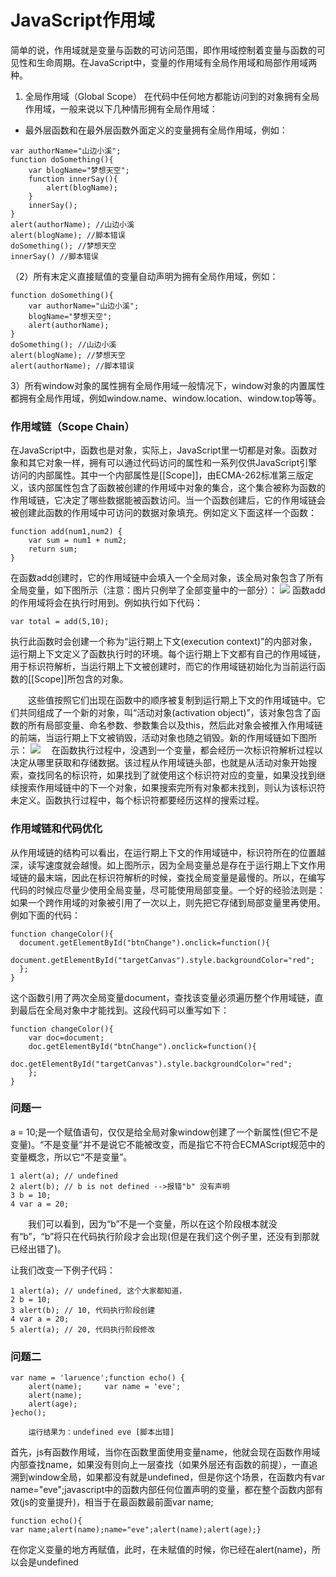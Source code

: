 # JavaScript作用域
简单的说，作用域就是变量与函数的可访问范围，即作用域控制着变量与函数的可见性和生命周期。在JavaScript中，变量的作用域有全局作用域和局部作用域两种。
1.  全局作用域（Global Scope）
在代码中任何地方都能访问到的对象拥有全局作用域，一般来说以下几种情形拥有全局作用域：
* 最外层函数和在最外层函数外面定义的变量拥有全局作用域，例如：
```
var authorName="山边小溪";
function doSomething(){
    var blogName="梦想天空";
    function innerSay(){
        alert(blogName);
    }
    innerSay();
}
alert(authorName); //山边小溪
alert(blogName); //脚本错误
doSomething(); //梦想天空
innerSay() //脚本错误
```
（2）所有末定义直接赋值的变量自动声明为拥有全局作用域，例如：
```
function doSomething(){
    var authorName="山边小溪";
    blogName="梦想天空";
    alert(authorName);
}
doSomething(); //山边小溪
alert(blogName); //梦想天空
alert(authorName); //脚本错误
```
3）所有window对象的属性拥有全局作用域一般情况下，window对象的内置属性都拥有全局作用域，例如window.name、window.location、window.top等等。
### 作用域链（Scope Chain）
在JavaScript中，函数也是对象，实际上，JavaScript里一切都是对象。函数对象和其它对象一样，拥有可以通过代码访问的属性和一系列仅供JavaScript引擎访问的内部属性。其中一个内部属性是[[Scope]]，由ECMA-262标准第三版定义，该内部属性包含了函数被创建的作用域中对象的集合，这个集合被称为函数的作用域链，它决定了哪些数据能被函数访问。当一个函数创建后，它的作用域链会被创建此函数的作用域中可访问的数据对象填充。例如定义下面这样一个函数：
```
function add(num1,num2) {
    var sum = num1 + num2;
    return sum;
}
```
在函数add创建时，它的作用域链中会填入一个全局对象，该全局对象包含了所有全局变量，如下图所示（注意：图片只例举了全部变量中的一部分）：
![](https://pic002.cnblogs.com/images/2011/36987/2011090414435366.jpg)
函数add的作用域将会在执行时用到。例如执行如下代码：
```
var total = add(5,10);
```
执行此函数时会创建一个称为“运行期上下文(execution context)”的内部对象，运行期上下文定义了函数执行时的环境。每个运行期上下文都有自己的作用域链，用于标识符解析，当运行期上下文被创建时，而它的作用域链初始化为当前运行函数的[[Scope]]所包含的对象。

　　这些值按照它们出现在函数中的顺序被复制到运行期上下文的作用域链中。它们共同组成了一个新的对象，叫“活动对象(activation object)”，该对象包含了函数的所有局部变量、命名参数、参数集合以及this，然后此对象会被推入作用域链的前端，当运行期上下文被销毁，活动对象也随之销毁。新的作用域链如下图所示：
 ![](https://pic002.cnblogs.com/images/2011/36987/2011090414444843.jpg)
 　在函数执行过程中，没遇到一个变量，都会经历一次标识符解析过程以决定从哪里获取和存储数据。该过程从作用域链头部，也就是从活动对象开始搜索，查找同名的标识符，如果找到了就使用这个标识符对应的变量，如果没找到继续搜索作用域链中的下一个对象，如果搜索完所有对象都未找到，则认为该标识符未定义。函数执行过程中，每个标识符都要经历这样的搜索过程。
  ### 作用域链和代码优化
  从作用域链的结构可以看出，在运行期上下文的作用域链中，标识符所在的位置越深，读写速度就会越慢。如上图所示，因为全局变量总是存在于运行期上下文作用域链的最末端，因此在标识符解析的时候，查找全局变量是最慢的。所以，在编写代码的时候应尽量少使用全局变量，尽可能使用局部变量。一个好的经验法则是：如果一个跨作用域的对象被引用了一次以上，则先把它存储到局部变量里再使用。例如下面的代码：
  ```
  function changeColor(){
    document.getElementById("btnChange").onclick=function(){
        document.getElementById("targetCanvas").style.backgroundColor="red";
    };
}
```
这个函数引用了两次全局变量document，查找该变量必须遍历整个作用域链，直到最后在全局对象中才能找到。这段代码可以重写如下：

```
function changeColor(){
    var doc=document;
    doc.getElementById("btnChange").onclick=function(){
        doc.getElementById("targetCanvas").style.backgroundColor="red";
    };
}
```
 ### 问题一
a = 10;是一个赋值语句，仅仅是给全局对象window创建了一个新属性(但它不是变量)。“不是变量”并不是说它不能被改变，而是指它不符合ECMAScript规范中的变量概念，所以它“不是变量”。
```
1 alert(a); // undefined
2 alert(b); // b is not defined -->报错"b" 没有声明
3 b = 10;
4 var a = 20;
```
　　我们可以看到，因为“b”不是一个变量，所以在这个阶段根本就没有“b”，“b”将只在代码执行阶段才会出现(但是在我们这个例子里，还没有到那就已经出错了)。

让我们改变一下例子代码：
```
1 alert(a); // undefined, 这个大家都知道，
2 b = 10;
3 alert(b); // 10, 代码执行阶段创建
4 var a = 20;
5 alert(a); // 20, 代码执行阶段修改
```
 ### 问题二
 ```
 var name = 'laruence';function echo() {
     alert(name);     var name = 'eve';
     alert(name);
     alert(age);
}echo();
```
        运行结果为：undefined eve [脚本出错]

首先，js有函数作用域，当你在函数里面使用变量name，他就会现在函数作用域内部查找name，如果没有则向上一层查找（如果外层还有函数的前提），一直追溯到window全局，如果都没有就是undefined，但是你这个场景，在函数内有var name="eve";javascript中的函数内部任何位置声明的变量，都在整个函数内部有效(js的变量提升)，相当于在最函数最前面var name;
```
function echo(){
var name;alert(name);name="eve";alert(name);alert(age);}
```
在你定义变量的地方再赋值，此时，在未赋值的时候，你已经在alert(name)，所以会是undefined
        
        


